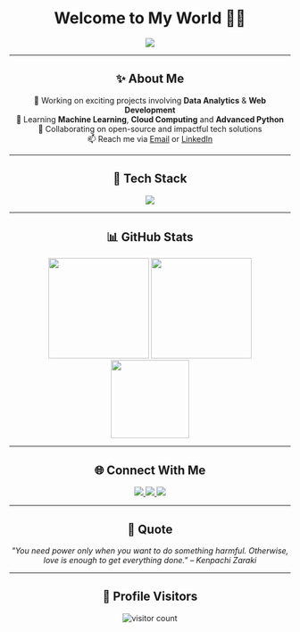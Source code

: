 <!-- GitHub Profile README for kenpachi11zx -->

<h1 align="center">
  Welcome to My World 👨‍💻
</h1>

<p align="center">
  <img src="https://readme-typing-svg.herokuapp.com?font=Fira+Code&duration=3000&pause=1000&color=00BFFF&center=true&width=435&lines=Hi+I'm+Kenpachi.;Data+Analyst+%7C+Developer+%7C+Tech+Enthusiast.;Passionate+about+Python%2C+Data+%26+Web+Innovation."/>
</p>

---

<h2 align="center">✨ About Me</h2>

<p align="center">
  🔭 Working on exciting projects involving <strong>Data Analytics</strong> & <strong>Web Development</strong><br>
  🌱 Learning <strong>Machine Learning</strong>, <strong>Cloud Computing</strong> and <strong>Advanced Python</strong><br>
  🤝 Collaborating on open-source and impactful tech solutions<br>
  📫 Reach me via <a href="mailto:your@email.com">Email</a> or <a href="https://linkedin.com/in/yourprofile">LinkedIn</a>
</p>

---

<h2 align="center">🧠 Tech Stack</h2>

<p align="center">
  <img src="https://skillicons.dev/icons?i=python,html,css,js,react,git,github,vscode,mysql,figma" />
</p>

---

<h2 align="center">📊 GitHub Stats</h2>

<div align="center">
  <img src="https://github-readme-stats.vercel.app/api?username=kenpachi11zx&show_icons=true&theme=radical&hide_border=true" height="180"/>
  <img src="https://github-readme-streak-stats.herokuapp.com?user=kenpachi11zx&theme=radical&hide_border=true" height="180"/>
</div>

<div align="center">
  <img src="https://github-readme-stats.vercel.app/api/top-langs/?username=kenpachi11zx&layout=compact&theme=radical&hide_border=true" height="140"/>
</div>

---

<h2 align="center">🌐 Connect With Me</h2>

<p align="center">
  <a href="https://linkedin.com/in/yourprofile" target="_blank">
    <img src="https://img.shields.io/badge/LinkedIn-0077B5?style=flat-square&logo=linkedin&logoColor=white" />
  </a>
  <a href="mailto:your@email.com">
    <img src="https://img.shields.io/badge/Gmail-D14836?style=flat-square&logo=gmail&logoColor=white" />
  </a>
  <a href="https://yourportfolio.com" target="_blank">
    <img src="https://img.shields.io/badge/Portfolio-000000?style=flat-square&logo=firefox&logoColor=white" />
  </a>
</p>

---

<h2 align="center">🎯 Quote</h2>

<p align="center">
  <em>"You need power only when you want to do something harmful. Otherwise, love is enough to get everything done." – Kenpachi Zaraki</em>
</p>

---

<h2 align="center">📍 Profile Visitors</h2>

<p align="center">
  <img src="https://komarev.com/ghpvc/?username=kenpachi11zx&style=flat-square&color=0abde3" alt="visitor count"/>
</p>
